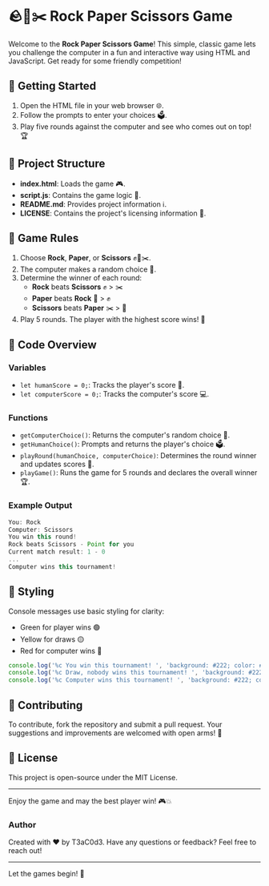# 🪨📄✂️ Rock Paper Scissors Game

Welcome to the **Rock Paper Scissors Game**! This simple, classic game lets you challenge the computer in a fun and interactive way using HTML and JavaScript. Get ready for some friendly competition!

## 🚀 Getting Started

1. Open the HTML file in your web browser 🌐.
2. Follow the prompts to enter your choices 🗳️.
3. Play five rounds against the computer and see who comes out on top! 🏆

## 📂 Project Structure

- **index.html**: Loads the game 🎮.
- **script.js**: Contains the game logic 🧠.
- **README.md**: Provides project information ℹ️.
- **LICENSE**: Contains the project's licensing information 🔖.

## 📜 Game Rules

1. Choose **Rock**, **Paper**, or **Scissors** ✊📄✂️.
2. The computer makes a random choice 🤖.
3. Determine the winner of each round:
    - **Rock** beats **Scissors** ✊ > ✂️
    - **Paper** beats **Rock** 📄 > ✊
    - **Scissors** beats **Paper** ✂️ > 📄
4. Play 5 rounds. The player with the highest score wins! 🥇

## 📝 Code Overview

### Variables

- `let humanScore = 0;`: Tracks the player's score 🎯.
- `let computerScore = 0;`: Tracks the computer's score 💻.

### Functions

- `getComputerChoice()`: Returns the computer's random choice 🤖.
- `getHumanChoice()`: Prompts and returns the player's choice 🗳️.
- `playRound(humanChoice, computerChoice)`: Determines the round winner and updates scores 🏁.
- `playGame()`: Runs the game for 5 rounds and declares the overall winner 🏆.

### Example Output

```javascript
You: Rock
Computer: Scissors
You win this round!
Rock beats Scissors - Point for you
Current match result: 1 - 0
...
Computer wins this tournament!
```

## 🎨 Styling

Console messages use basic styling for clarity:

- Green for player wins 🟢
- Yellow for draws 🟡
- Red for computer wins 🔴

```javascript
console.log('%c You win this tournament! ', 'background: #222; color: #bada55');
console.log('%c Draw, nobody wins this tournament! ', 'background: #222; color: #ffff00');
console.log('%c Computer wins this tournament! ', 'background: #222; color: #ff4500');
```

## 🤝 Contributing

To contribute, fork the repository and submit a pull request. Your suggestions and improvements are welcomed with open arms! 🤗

## 📄 License

This project is open-source under the MIT License.

---

Enjoy the game and may the best player win! 🎮💥

### Author

Created with ❤️ by T3aC0d3. Have any questions or feedback? Feel free to reach out!

---

Let the games begin! 🚀
